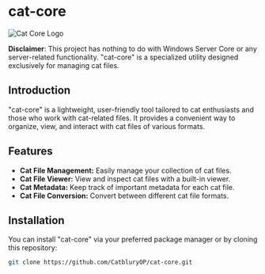 # cat-core

![Cat Core Logo](cat-core-logo.png)

**Disclaimer**: This project has nothing to do with Windows Server Core or any server-related functionality. "cat-core" is a specialized utility designed exclusively for managing cat files.

## Introduction

"cat-core" is a lightweight, user-friendly tool tailored to cat enthusiasts and those who work with cat-related files. It provides a convenient way to organize, view, and interact with cat files of various formats.

## Features

- **Cat File Management:** Easily manage your collection of cat files.
- **Cat File Viewer:** View and inspect cat files with a built-in viewer.
- **Cat Metadata:** Keep track of important metadata for each cat file.
- **Cat File Conversion:** Convert between different cat file formats.

## Installation

You can install "cat-core" via your preferred package manager or by cloning this repository:

```bash
git clone https://github.com/CatbluryOP/cat-core.git

 
